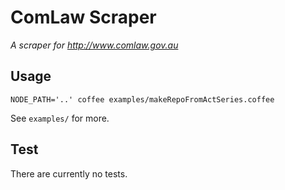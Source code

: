 # ComLaw Scraper

_A scraper for http://www.comlaw.gov.au_

## Usage

    NODE_PATH='..' coffee examples/makeRepoFromActSeries.coffee

See `examples/` for more.

## Test

There are currently no tests.
